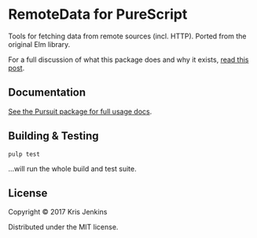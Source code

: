 # RemoteData for PureScript

Tools for fetching data from remote sources (incl. HTTP). Ported from the original Elm library.

For a full discussion of what this package does and why it
exists, [read this post](http://blog.jenkster.com/2016/06/how-elm-slays-a-ui-antipattern.html).

## Documentation

[See the Pursuit package for full usage docs](https://pursuit.purescript.org/packages/purescript-remotedata/1.0.0).

## Building & Testing

```
pulp test
```

...will run the whole build and test suite.

## License

Copyright © 2017 Kris Jenkins

Distributed under the MIT license.

